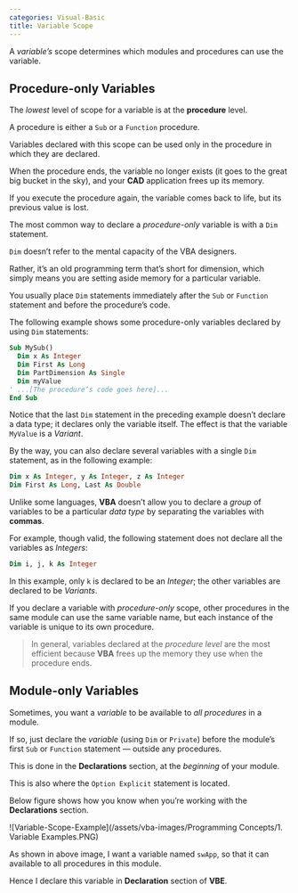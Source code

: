 ```yaml
---
categories: Visual-Basic
title: Variable Scope
---
```


A *variable’s* scope determines which modules and procedures can use the variable.

## Procedure-only Variables

The *lowest* level of scope for a variable is at the **procedure** level. 

A procedure is either a `Sub` or a `Function` procedure. 

Variables declared with this scope can be used only in the procedure in which they are declared. 

When the procedure ends, the variable no longer exists (it goes to the great big bucket in the sky), and your **CAD** application frees up its memory. 

If you execute the procedure again, the variable comes back to life, but its previous value is lost.

The most common way to declare a *procedure-only* variable is with a `Dim` statement. 

`Dim` doesn’t refer to the mental capacity of the VBA designers. 

Rather, it’s an old programming term that’s short for dimension, which simply means you are setting aside memory for a particular variable. 

You usually place `Dim` statements immediately after the `Sub` or `Function` statement and before the procedure’s code. 

The following example shows some procedure-only variables declared by using `Dim` statements: 

```vb
Sub MySub()
  Dim x As Integer
  Dim First As Long
  Dim PartDimension As Single
  Dim myValue
' ...[The procedure’s code goes here]...
End Sub 
```

Notice that the last `Dim` statement in the preceding example doesn’t declare a data type; it declares only the variable itself. The effect is that the variable `MyValue` is a *Variant*.

By the way, you can also declare several variables with a single `Dim` statement, as in the following example: 

```vb
Dim x As Integer, y As Integer, z As Integer
Dim First As Long, Last As Double
```

Unlike some languages, **VBA** doesn’t allow you to declare a *group* of variables to be a particular *data type* by separating the variables with **commas**. 

For example, though valid, the following statement does not declare all the variables as *Integers*: 

```vb
Dim i, j, k As Integer
```

In this example, only `k` is declared to be an *Integer*; the other variables are declared to be *Variants*. 

If you declare a variable with *procedure-only* scope, other procedures in the same module can use the same variable name, but each instance of the variable is unique to its own procedure.

> In general, variables declared at the *procedure level* are the most efficient because **VBA** frees up the memory they use when the procedure ends.

## Module-only Variables

Sometimes, you want a *variable* to be available to *all procedures* in a module. 

If so, just declare the *variable* (using `Dim` or `Private`) before the module’s first `Sub` or `Function` statement — outside any procedures. 

This is done in the **Declarations** section, at the *beginning* of your module. 

This is also where the `Option Explicit` statement is located. 

Below figure shows how you know when you’re working with the **Declarations** section. 

![Variable-Scope-Example](/assets/vba-images/Programming Concepts/1. Variable Examples.PNG)

As shown in above image, I want a variable named `swApp`, so that it can available to all procedures in this module. 

Hence I declare this variable in **Declaration** section of **VBE**. 


